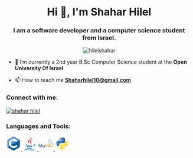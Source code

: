 <h1 align="center">Hi 👋, I'm Shahar Hilel</h1>
<h3 align="center">I am a software developer and a computer science student from Israel.</h3>

<p align="center"> <img src="https://komarev.com/ghpvc/?username=hilelshahar&label=Profile%20views&color=0e75b6&style=flat" alt="hilelshahar" /> </p>

- 🌱 I’m currently a 2nd year B.Sc Computer Science student at the **Open University Of Israel**

- 📫 How to reach me **Shaharhilel10@gmail.com**

<h3 align="left">Connect with me:</h3>
<p align="left">
<a href="https://linkedin.com/in/shahar-hilel-a6b4b5329" target="blank"><img align="center" src="https://raw.githubusercontent.com/rahuldkjain/github-profile-readme-generator/master/src/images/icons/Social/linked-in-alt.svg" alt="shahar hilel" height="30" width="40" /></a>
</p>

<h3 align="left">Languages and Tools:</h3>
<p align="left"> <a href="https://www.cprogramming.com/" target="_blank" rel="noreferrer"> <img src="https://raw.githubusercontent.com/devicons/devicon/master/icons/c/c-original.svg" alt="c" width="40" height="40"/> </a> <a href="https://www.java.com" target="_blank" rel="noreferrer"> <img src="https://raw.githubusercontent.com/devicons/devicon/master/icons/java/java-original.svg" alt="java" width="40" height="40"/> </a> <a href="https://www.mysql.com/" target="_blank" rel="noreferrer"> <img src="https://raw.githubusercontent.com/devicons/devicon/master/icons/mysql/mysql-original-wordmark.svg" alt="mysql" width="40" height="40"/> </a> <a href="https://www.python.org" target="_blank" rel="noreferrer"> <img src="https://raw.githubusercontent.com/devicons/devicon/master/icons/python/python-original.svg" alt="python" width="40" height="40"/> </a> </p>
